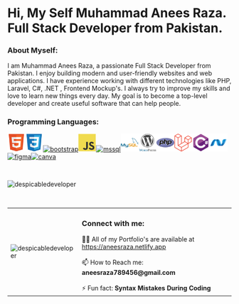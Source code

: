 <h1 align="left">Hi, My Self Muhammad Anees Raza. Full Stack Developer from Pakistan.</h1>

<h3 align="left">About Myself:</h3>
<p align="left">I am Muhammad Anees Raza, a passionate Full Stack Developer from Pakistan. I enjoy building modern and user-friendly websites and web applications. I have experience working with different technologies like PHP, Laravel, C#, .NET , Frontend Mockup's. I always try to improve my skills and love to learn new things every day. My goal is to become a top-level developer and create useful software that can help people.
</p>





<h3 align="left">Programming Languages:</h3>
<p align="left"><a href="https://developer.mozilla.org/en-US/docs/Web/HTML" target="_blank" rel="noreferrer"><img src="https://raw.githubusercontent.com/devicons/devicon/master/icons/html5/html5-original.svg" alt="html" width="40" height="40"/></a><a href="https://developer.mozilla.org/en-US/docs/Web/CSS" target="_blank" rel="noreferrer"><img src="https://raw.githubusercontent.com/devicons/devicon/master/icons/css3/css3-original.svg" alt="css" width="40" height="40"/></a><a href="https://getbootstrap.com" target="_blank" rel="noreferrer"><img src="https://upload.wikimedia.org/wikipedia/commons/b/b2/Bootstrap_logo.svg" alt="bootstrap" width="40" height="40"/></a><a href="https://developer.mozilla.org/en-US/docs/Web/JavaScript" target="_blank" rel="noreferrer"><img src="https://raw.githubusercontent.com/devicons/devicon/master/icons/javascript/javascript-original.svg" alt="javascript" width="40" height="40"/></a><a href="https://www.microsoft.com/en-us/sql-server" target="_blank" rel="noreferrer"><img src="https://www.svgrepo.com/show/303229/microsoft-sql-server-logo.svg" alt="mssql" width="40" height="40"/></a><a href="https://www.mysql.com/" target="_blank" rel="noreferrer"><img src="https://raw.githubusercontent.com/devicons/devicon/master/icons/mysql/mysql-original-wordmark.svg" alt="mysql" width="40" height="40"/></a><a href="https://wordpress.com/" target="_blank" rel="noreferrer"><img src="https://raw.githubusercontent.com/devicons/devicon/master/icons/wordpress/wordpress-original.svg" alt="wordpress" width="40" height="40"/></a><a href="https://www.php.net/" target="_blank" rel="noreferrer"><img src="https://raw.githubusercontent.com/devicons/devicon/master/icons/php/php-original.svg" alt="php" width="40" height="40"/></a><a href="https://laravel.com/" target="_blank" rel="noreferrer"><img src="https://raw.githubusercontent.com/devicons/devicon/master/icons/laravel/laravel-original.svg" alt="laravel" width="40" height="40"/></a><a href="https://www.w3schools.com/cs/" target="_blank" rel="noreferrer"><img src="https://raw.githubusercontent.com/devicons/devicon/master/icons/csharp/csharp-original.svg" alt="csharp" width="40" height="40"/></a><a href="https://dotnet.microsoft.com/" target="_blank" rel="noreferrer"><img src="https://raw.githubusercontent.com/devicons/devicon/master/icons/dot-net/dot-net-original.svg" alt="dotnetcore" width="40" height="40"/></a><a href="https://www.figma.com/" target="_blank" rel="noreferrer"><img src="https://www.vectorlogo.zone/logos/figma/figma-icon.svg" alt="figma" width="40" height="40"/></a><a href="https://www.canva.com/" target="_blank" rel="noreferrer"><img src="https://www.vectorlogo.zone/logos/canva/canva-icon.svg" alt="canva" width="40" height="40"/></a></p>
<br clear="both">
<p align="left"> <img src="https://komarev.com/ghpvc/?username=despicabledeveloper&label=Profile%20views&color=0e75b6&style=flat" alt="despicabledeveloper" /> </p>







<br clear="both">

<table>
  <tr>
    <td><img src="https://github-readme-stats.vercel.app/api?username=despicabledeveloper&show_icons=true&locale=en" alt="despicabledeveloper" width="400px" /></td>
    <td>
      <h3>Connect with me:</h3>
      👨‍💻 All of my Portfolio's are available at <a href="https://aneesraza.netlify.app" target="_blank">https://aneesraza.netlify.app</a><br><br>
      📫 How to Reach me: <strong>aneesraza789456@gmail.com</strong><br><br>
      ⚡ Fun fact: <strong>Syntax Mistakes During Coding</strong>
    </td>
  </tr>
</table>


